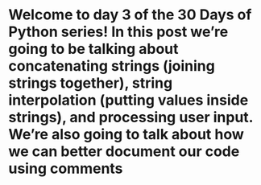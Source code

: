 # Welcome to day 3 of the 30 Days of Python series! In this post we’re going to be talking about concatenating strings (joining strings together), string interpolation (putting values inside strings), and processing user input. We’re also going to talk about how we can better document our code using comments
